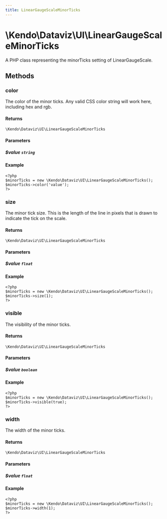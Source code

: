 ```yaml
---
title: LinearGaugeScaleMinorTicks
---
```


# \Kendo\Dataviz\UI\LinearGaugeScaleMinorTicks

A PHP class representing the minorTicks setting of LinearGaugeScale.


## Methods

### color
The color of the minor ticks.
Any valid CSS color string will work here, including hex and rgb.

#### Returns
`\Kendo\Dataviz\UI\LinearGaugeScaleMinorTicks`

#### Parameters

##### $value `string`



#### Example 
    <?php
    $minorTicks = new \Kendo\Dataviz\UI\LinearGaugeScaleMinorTicks();
    $minorTicks->color('value');
    ?>

### size
The minor tick size.
This is the length of the line in pixels that is drawn to indicate the tick on the scale.

#### Returns
`\Kendo\Dataviz\UI\LinearGaugeScaleMinorTicks`

#### Parameters

##### $value `float`



#### Example 
    <?php
    $minorTicks = new \Kendo\Dataviz\UI\LinearGaugeScaleMinorTicks();
    $minorTicks->size(1);
    ?>

### visible
The visibility of the minor ticks.

#### Returns
`\Kendo\Dataviz\UI\LinearGaugeScaleMinorTicks`

#### Parameters

##### $value `boolean`



#### Example 
    <?php
    $minorTicks = new \Kendo\Dataviz\UI\LinearGaugeScaleMinorTicks();
    $minorTicks->visible(true);
    ?>

### width
The width of the minor ticks.

#### Returns
`\Kendo\Dataviz\UI\LinearGaugeScaleMinorTicks`

#### Parameters

##### $value `float`



#### Example 
    <?php
    $minorTicks = new \Kendo\Dataviz\UI\LinearGaugeScaleMinorTicks();
    $minorTicks->width(1);
    ?>

